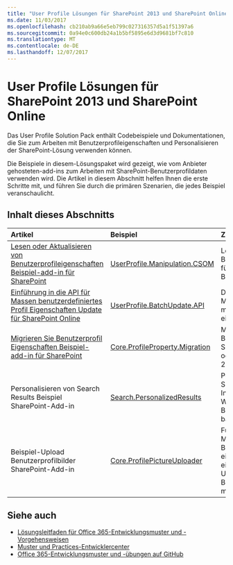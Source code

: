 ```yaml
---
title: "User Profile Lösungen für SharePoint 2013 und SharePoint Online"
ms.date: 11/03/2017
ms.openlocfilehash: cb210ab9a66e5eb799c027316357d5a1f51397a6
ms.sourcegitcommit: 0a94e0c600db24a1b5bf5895e6d3d9681bf7c810
ms.translationtype: MT
ms.contentlocale: de-DE
ms.lasthandoff: 12/07/2017
---
```

# <a name="user-profile-solutions-for-sharepoint-2013-and-sharepoint-online"></a>User Profile Lösungen für SharePoint 2013 und SharePoint Online

Das User Profile Solution Pack enthält Codebeispiele und Dokumentationen, die Sie zum Arbeiten mit Benutzerprofileigenschaften und Personalisieren der SharePoint-Lösung verwenden können.

Die Beispiele in diesem-Lösungspaket wird gezeigt, wie vom Anbieter gehosteten-add-ins zum Arbeiten mit SharePoint-Benutzerprofildaten verwenden wird. Die Artikel in diesem Abschnitt helfen Ihnen die erste Schritte mit, und führen Sie durch die primären Szenarien, die jedes Beispiel veranschaulicht. 

## <a name="in-this-section"></a>Inhalt dieses Abschnitts

|**Artikel**|**Beispiel**|**Zeigt, wie Sie auf**|
|:-----|:-----|:-----|
|[Lesen oder Aktualisieren von Benutzerprofileigenschaften Beispiel-add-in für SharePoint](Read-or-update-user-profile-properties-sample-app-for-SharePoint.md)|[UserProfile.Manipulation.CSOM](https://github.com/SharePoint/PnP/tree/dev/Samples/UserProfile.Manipulation.CSOM)|Lesen und Aktualisieren von Benutzerprofileigenschaften für einen bestimmten Benutzer. 
|[Einführung in die API für Massen benutzerdefiniertes Profil Eigenschaften Update für SharePoint Online](Bulk-upload-documents-sample-app-for-SharePoint.md)|[UserProfile.BatchUpdate.API](https://github.com/SharePoint/PnP/tree/master/Samples/UserProfile.BatchUpdate.API)|Durchführen von Massenupdates auf mehrere Benutzerprofile als einen Batchausführung. 
|[Migrieren Sie Benutzerprofil Eigenschaften Beispiel-add-in für SharePoint](Migrate-user-profile-properties-sample-app-for-SharePoint.md)|[Core.ProfileProperty.Migration](https://github.com/SharePoint/PnP/tree/dev/Samples/Core.ProfileProperty.Migration)|Migrieren von Benutzerprofildaten von SharePoint Server 2010 oder SharePoint Server 2013 in SharePoint Online.
|Personalisieren von Search Results Beispiel SharePoint-Add-in|[Search.PersonalizedResults](https://github.com/SharePoint/PnP/tree/dev/Samples/Search.PersonalizedResults)|Personalisieren von SharePoint durch Filtern von Informationen, die auf dem Wert einer Benutzerprofileigenschaft basiert. 
|Beispiel-Upload Benutzerprofilbilder SharePoint-Add-in|[Core.ProfilePictureUploader](https://github.com/SharePoint/PnP/tree/dev/Samples/Core.ProfilePictureUploader)|Führen Sie einen Massenupload von Benutzerprofildaten von einer Dateifreigabe oder einem SharePoint Online-URL, und Verknüpfen von Benutzerprofileigenschaften mit hochgeladene Bilder.

## <a name="see-also"></a>Siehe auch 

* [Lösungsleitfaden für Office 365-Entwicklungsmuster und -Vorgehensweisen](Office-365-development-patterns-and-practices-solution-guidance.md)
* [Muster und Practices-Entwicklercenter](http://dev.office.com/patterns-and-practices)
* [Office 365-Entwicklungsmuster und -übungen auf GitHub](https://github.com/SharePoint/PnP)

